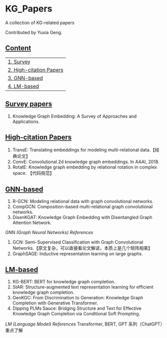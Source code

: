 # KG_Papers
A collection of KG-related papers

Contributed by Yuxia Geng.

## [Content](#content)
<table>
<tr>
	<td colspan="2"><a href="#Survey">1. Survey</a></td>
</tr> 

<tr>
	<td colspan="2"><a href="#High-citation">2. High-citation Papers</a></td>
</tr>
<tr>
	<td colspan="2"><a href="#GNN-based">3. GNN-based </a></td>
</tr>
<tr>
	<td colspan="2"><a href="#LM-based">4. LM-based </a></td>
</tr>
</table>


## [Survey papers](#content)
1. Knowledge Graph Embedding: A Survey of Approaches and Applications.

## [High-citation Papers](#content)
1. TransE: Translating embeddings for modeling multi-relational data.【经典论文】
2. ConvE: Convolutional 2d knowledge graph embeddings. In AAAI, 2018. 
3. RotatE: Knowledge graph embedding by relational rotation in complex space. 【代码规范】

## [GNN-based](#content)
1. R-GCN: Modeling relational data with graph convolutional networks.
2. CompGCN: Composition-based multi-relational graph convolutional networks.
3. DisenKGAT: Knowledge Graph Embedding with Disentangled Graph Attention Network.

*GNN (Graph Neural Networks) References*
1. GCN: Semi-Supervised Classification with Graph Convolutional Networks.【原文复杂，可以直接看论文解读，本质上是几个矩阵相乘】
2. GraphSAGE: Inductive representation learning on large graphs.

## [LM-based](#content)
1. KG-BERT: BERT for knowledge graph completion.
2. StAR: Structure-augmented text representation learning for efficient knowledge graph completion.
3. GenKGC: From Discrimination to Generation: Knowledge Graph Completion with Generative Transformer.
4. Dipping PLMs Sauce: Bridging Structure and Text for Effective Knowledge Graph Completion via Conditional Soft Prompting.

*LM (Language Model) References*
Transformer, BERT, GPT 系列（ChatGPT）重点了解
